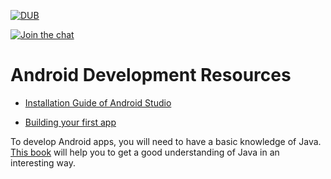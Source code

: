 [![DUB](https://img.shields.io/dub/l/vibe-d.svg?style=flat)](LICENSE)

[![Join the chat](https://img.shields.io/badge/gitter-join%20chat%20%E2%86%92-brightgreen.svg)](https://gitter.im/LNMIIT-Computer-Club/Lobby)

# Android Development Resources

* [Installation Guide of Android Studio](INSTALLATION.md)

* [Building your first app](https://developer.android.com/training/basics/firstapp/index.html)

To develop Android apps, you will need to have a basic knowledge of Java. [This book](files/head-first-java-2nd-edition.pdf?raw=true) will help you to get a good understanding of Java in an interesting way.

